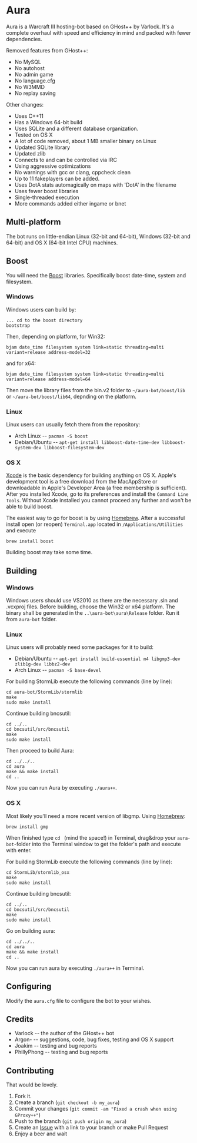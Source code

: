 Aura
====

Aura is a Warcraft III hosting-bot based on GHost++ by Varlock. It's a complete
overhaul with speed and efficiency in mind and packed with fewer dependencies.

Removed features from GHost++:
* No MySQL
* No autohost
* No admin game
* No language.cfg
* No W3MMD
* No replay saving

Other changes:
* Uses C++11
* Has a Windows 64-bit build
* Uses SQLite and a different database organization.
* Tested on OS X
* A lot of code removed, about 1 MB smaller binary on Linux
* Updated SQLite library
* Updated zlib
* Connects to and can be controlled via IRC
* Using aggressive optimizations
* No warnings with gcc or clang, cppcheck clean
* Up to 11 fakeplayers can be added.
* Uses DotA stats automagically on maps with 'DotA' in the filename
* Uses fewer boost libraries
* Single-threaded execution
* More commands added either ingame or bnet

Multi-platform
--------------

The bot runs on little-endian Linux (32-bit and 64-bit), Windows (32-bit and 64-bit) and OS X (64-bit Intel CPU) machines.

Boost
-----

You will need the [Boost](http://www.boost.org/users/download/) libraries. Specifically
boost date-time, system and filesystem.

### Windows

Windows users can build by:
	
	... cd to the boost directory
	bootstrap

Then, depending on platform, for Win32:

	bjam date_time filesystem system link=static threading=multi variant=release address-model=32

and for x64:

	bjam date_time filesystem system link=static threading=multi variant=release address-model=64
	
Then move the library files from the bin.v2 folder to `~/aura-bot/boost/lib` or `~/aura-bot/boost/lib64`, depnding on
the platform.

### Linux

Linux users can usually fetch them from the repository:

* Arch Linux -- `pacman -S boost`
* Debian/Ubuntu -- `apt-get install libboost-date-time-dev libboost-system-dev libboost-filesystem-dev`

### OS X

[Xcode](https://developer.apple.com/xcode/) is the basic dependency for building anything on OS X.
Apple's development tool is a free download from the MacAppStore or downloadable in Apple's Developer Area (a free membership is sufficient). After you installed Xcode, go to its preferences and install the `Command Line Tools`.
Without Xcode installed you cannot proceed any further and won't be able to build boost.

The easiest way to go for boost is by using [Homebrew](http://brew.sh/).
After a successful install open (or reopen) `Terminal.app` located in `/Applications/Utilities` and execute

	brew install boost
	
Building boost may take some time.

Building
--------

### Windows

Windows users should use VS2010 as there are the necessary .sln and .vcxproj files. Before
building, choose the Win32 or x64 platform. The binary shall be generated in the `..\aura-bot\aura\Release` folder.
Run it from `aura-bot` folder.

### Linux

Linux users will probably need some packages for it to build:

* Debian/Ubuntu -- `apt-get install build-essential m4 libgmp3-dev zlib1g-dev libbz2-dev`
* Arch Linux -- `pacman -S base-devel`

For building StormLib execute the following commands (line by line):	
	
	cd aura-bot/StormLib/stormlib
	make
	sudo make install

Continue building bncsutil:

	cd ../..
	cd bncsutil/src/bncsutil
	make
	sudo make install	
	
Then proceed to build Aura:

	cd ../../..
	cd aura
	make && make install
	cd ..
	
Now you can run Aura by executing `./aura++`.

### OS X

Most likely you'll need a more recent version of libgmp. Using [Homebrew](http://brew.sh/):

	brew install gmp
   
When finished type `cd ` (mind the space!) in Terminal, drag&drop your `aura-bot`-folder into the Terminal 
window to get the folder's path and execute with enter.

For building StormLib execute the following commands (line by line):

	cd StormLib/stormlib_osx
	make
	sudo make install
   
Continue building bncsutil:

	cd ../..
	cd bncsutil/src/bncsutil
	make
	sudo make install
   
Go on building aura:

	cd ../../..
	cd aura
	make && make install
	cd ..
   
Now you can run aura by executing `./aura++` in Terminal.

Configuring
-----------

Modify the `aura.cfg` file to configure the bot to your wishes.

Credits
-------

* Varlock -- the author of the GHost++ bot
* Argon- -- suggestions, code, bug fixes, testing and OS X support
* Joakim -- testing and bug reports
* PhillyPhong -- testing and bug reports

Contributing
------------

That would be lovely.

1. Fork it.
2. Create a branch (`git checkout -b my_aura`)
3. Commit your changes (`git commit -am "Fixed a crash when using GProxy++"`)
4. Push to the branch (`git push origin my_aura`)
5. Create an [Issue][1] with a link to your branch or make Pull Request
6. Enjoy a beer and wait

[1]: https://github.com/Josko/aura-bot/issues
